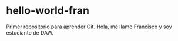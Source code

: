 # hello-world-fran
Primer repositorio para aprender Git.
Hola, me llamo Francisco y soy estudiante de DAW.
